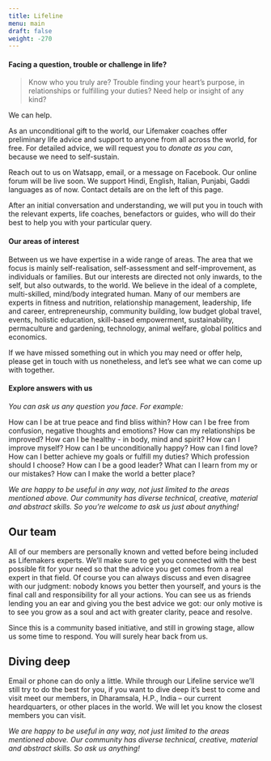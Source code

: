 ```yaml
---
title: Lifeline 
menu: main
draft: false
weight: -270
---
```

#### Facing a question, trouble or challenge in life? 

> Know who you truly are? Trouble finding your heart’s purpose, in relationships or fulfilling your duties? Need help or insight of any kind? 

We can help.

As an unconditional gift to the world, our Lifemaker coaches offer preliminary life advice and support to anyone from all across the world, for free. For detailed advice, we will request you to *donate as you can*, because we need to self-sustain. 

Reach out to us on Watsapp, email, or a message on Facebook. Our online forum will be live soon. We support Hindi, English, Italian, Punjabi, Gaddi languages as of now. Contact details are on the left of this page.

After an initial conversation and understanding, we will put you in touch with the relevant experts, life coaches, benefactors or guides, who will do their best to help you with your particular query.

#### Our areas of interest 

Between us we have expertise in a wide range of areas. The area that we focus is mainly self-realisation, self-assessment and self-improvement, as individuals or families.  But our interests are directed not only inwards, to the self, but also outwards, to the world. We believe in the ideal of a complete, multi-skilled, mind/body integrated human. Many of our members are experts in fitness and nutrition, relationship management, leadership, life and career, entrepreneurship, community building, low budget global travel, events, holistic education, skill-based empowerment, sustainability, permaculture and gardening, technology, animal welfare, global politics and economics.

If we have missed something out in which you may need or offer help, please get in touch with us nonetheless, and let’s see what we can come up with together.

#### Explore answers with us 

*You can ask us any question you face. For example:*

How can I be at true peace and find bliss within? How can I be free from confusion, negative thoughts and emotions? How can my relationships be improved? How can I be healthy - in body, mind and spirit? How can I improve myself? How can I be unconditionally happy? How can I find love? How can I better achieve my goals or fulfill my duties? Which profession should I choose? How can I be a good leader? What can I learn from my or our mistakes? How can I make the world a better place?

*We are happy to be useful in any way, not just limited to the areas mentioned above. Our community has diverse technical, creative, material and abstract skills. So you’re welcome to ask us just about anything!*

## Our team

All of our members are personally known and vetted before being included as Lifemakers experts. We’ll make sure to get you connected with the best possible fit for your need so that the advice you get comes from a real expert in that field. Of course you can always discuss and even disagree with our judgment: nobody knows you better then yourself, and yours is the final call and responsibility for all your actions. You can see us as friends lending you an ear and giving you the best advice we got: our only motive is to see you grow as a soul and act with greater clarity, peace and resolve.

Since this is a community based initiative, and still in growing stage, allow us some time to respond. You will surely hear back from us.

## Diving deep 

Email or phone can do only a little. While through our Lifeline service we’ll still try to do the best for you, if you want to dive deep it’s best to come and visit meet our members, in Dharamsala, H.P., India – our current heardquarters, or other places in the world. We will let you know the closest members you can visit.

*We are happy to be useful in any way, not just limited to the areas mentioned above. Our community has diverse technical, creative, material and abstract skills. So ask us anything!*


